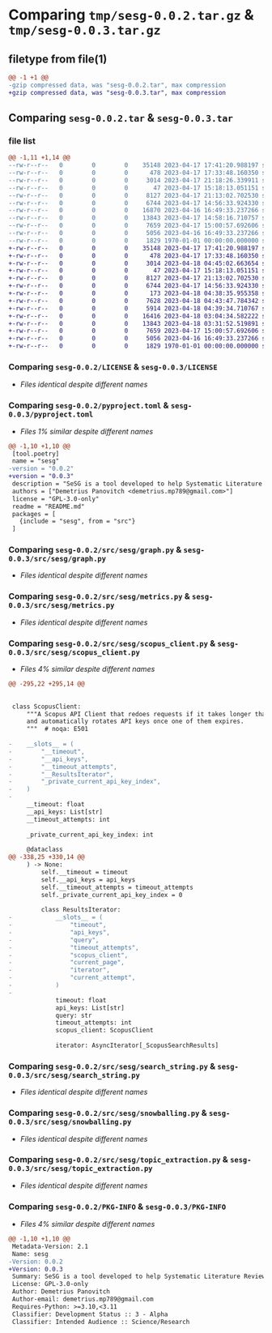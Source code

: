 # Comparing `tmp/sesg-0.0.2.tar.gz` & `tmp/sesg-0.0.3.tar.gz`

## filetype from file(1)

```diff
@@ -1 +1 @@
-gzip compressed data, was "sesg-0.0.2.tar", max compression
+gzip compressed data, was "sesg-0.0.3.tar", max compression
```

## Comparing `sesg-0.0.2.tar` & `sesg-0.0.3.tar`

### file list

```diff
@@ -1,11 +1,14 @@
--rw-r--r--   0        0        0    35148 2023-04-17 17:41:20.988197 sesg-0.0.2/LICENSE
--rw-r--r--   0        0        0      478 2023-04-17 17:33:48.160350 sesg-0.0.2/README.md
--rw-r--r--   0        0        0     3014 2023-04-17 21:18:26.339911 sesg-0.0.2/pyproject.toml
--rw-r--r--   0        0        0       47 2023-04-17 15:18:13.051151 sesg-0.0.2/src/sesg/__init__.py
--rw-r--r--   0        0        0     8127 2023-04-17 21:13:02.702530 sesg-0.0.2/src/sesg/graph.py
--rw-r--r--   0        0        0     6744 2023-04-17 14:56:33.924330 sesg-0.0.2/src/sesg/metrics.py
--rw-r--r--   0        0        0    16870 2023-04-16 16:49:33.237266 sesg-0.0.2/src/sesg/scopus_client.py
--rw-r--r--   0        0        0    13843 2023-04-17 14:58:16.710757 sesg-0.0.2/src/sesg/search_string.py
--rw-r--r--   0        0        0     7659 2023-04-17 15:00:57.692606 sesg-0.0.2/src/sesg/snowballing.py
--rw-r--r--   0        0        0     5056 2023-04-16 16:49:33.237266 sesg-0.0.2/src/sesg/topic_extraction.py
--rw-r--r--   0        0        0     1829 1970-01-01 00:00:00.000000 sesg-0.0.2/PKG-INFO
+-rw-r--r--   0        0        0    35148 2023-04-17 17:41:20.988197 sesg-0.0.3/LICENSE
+-rw-r--r--   0        0        0      478 2023-04-17 17:33:48.160350 sesg-0.0.3/README.md
+-rw-r--r--   0        0        0     3014 2023-04-18 04:45:02.663654 sesg-0.0.3/pyproject.toml
+-rw-r--r--   0        0        0       47 2023-04-17 15:18:13.051151 sesg-0.0.3/src/sesg/__init__.py
+-rw-r--r--   0        0        0     8127 2023-04-17 21:13:02.702530 sesg-0.0.3/src/sesg/graph.py
+-rw-r--r--   0        0        0     6744 2023-04-17 14:56:33.924330 sesg-0.0.3/src/sesg/metrics.py
+-rw-r--r--   0        0        0      173 2023-04-18 04:38:35.955358 sesg-0.0.3/src/sesg/scopus/__init__.py
+-rw-r--r--   0        0        0     7628 2023-04-18 04:43:47.784342 sesg-0.0.3/src/sesg/scopus/api.py
+-rw-r--r--   0        0        0     5914 2023-04-18 04:39:34.710767 sesg-0.0.3/src/sesg/scopus/client.py
+-rw-r--r--   0        0        0    16416 2023-04-18 03:04:34.582222 sesg-0.0.3/src/sesg/scopus_client.py
+-rw-r--r--   0        0        0    13843 2023-04-18 03:31:52.519891 sesg-0.0.3/src/sesg/search_string.py
+-rw-r--r--   0        0        0     7659 2023-04-17 15:00:57.692606 sesg-0.0.3/src/sesg/snowballing.py
+-rw-r--r--   0        0        0     5056 2023-04-16 16:49:33.237266 sesg-0.0.3/src/sesg/topic_extraction.py
+-rw-r--r--   0        0        0     1829 1970-01-01 00:00:00.000000 sesg-0.0.3/PKG-INFO
```

### Comparing `sesg-0.0.2/LICENSE` & `sesg-0.0.3/LICENSE`

 * *Files identical despite different names*

### Comparing `sesg-0.0.2/pyproject.toml` & `sesg-0.0.3/pyproject.toml`

 * *Files 1% similar despite different names*

```diff
@@ -1,10 +1,10 @@
 [tool.poetry]
 name = "sesg"
-version = "0.0.2"
+version = "0.0.3"
 description = "SeSG is a tool developed to help Systematic Literature Review researchers, specifically at the step of building a search string."
 authors = ["Demetrius Panovitch <demetrius.mp789@gmail.com>"]
 license = "GPL-3.0-only"
 readme = "README.md"
 packages = [
   {include = "sesg", from = "src"}
 ]
```

### Comparing `sesg-0.0.2/src/sesg/graph.py` & `sesg-0.0.3/src/sesg/graph.py`

 * *Files identical despite different names*

### Comparing `sesg-0.0.2/src/sesg/metrics.py` & `sesg-0.0.3/src/sesg/metrics.py`

 * *Files identical despite different names*

### Comparing `sesg-0.0.2/src/sesg/scopus_client.py` & `sesg-0.0.3/src/sesg/scopus_client.py`

 * *Files 4% similar despite different names*

```diff
@@ -295,22 +295,14 @@
 
 
 class ScopusClient:
     """A Scopus API Client that redoes requests if it takes longer than a given timeout,
     and automatically rotates API keys once one of them expires.
     """  # noqa: E501
 
-    __slots__ = (
-        "__timeout",
-        "__api_keys",
-        "__timeout_attempts",
-        "__ResultsIterator",
-        "_private_current_api_key_index",
-    )
-
     __timeout: float
     __api_keys: List[str]
     __timeout_attempts: int
 
     _private_current_api_key_index: int
 
     @dataclass
@@ -338,25 +330,14 @@
     ) -> None:
         self.__timeout = timeout
         self.__api_keys = api_keys
         self.__timeout_attempts = timeout_attempts
         self._private_current_api_key_index = 0
 
         class ResultsIterator:
-            __slots__ = (
-                "timeout",
-                "api_keys",
-                "query",
-                "timeout_attempts",
-                "scopus_client",
-                "current_page",
-                "iterator",
-                "current_attempt",
-            )
-
             timeout: float
             api_keys: List[str]
             query: str
             timeout_attempts: int
             scopus_client: ScopusClient
 
             iterator: AsyncIterator[_ScopusSearchResults]
```

### Comparing `sesg-0.0.2/src/sesg/search_string.py` & `sesg-0.0.3/src/sesg/search_string.py`

 * *Files identical despite different names*

### Comparing `sesg-0.0.2/src/sesg/snowballing.py` & `sesg-0.0.3/src/sesg/snowballing.py`

 * *Files identical despite different names*

### Comparing `sesg-0.0.2/src/sesg/topic_extraction.py` & `sesg-0.0.3/src/sesg/topic_extraction.py`

 * *Files identical despite different names*

### Comparing `sesg-0.0.2/PKG-INFO` & `sesg-0.0.3/PKG-INFO`

 * *Files 4% similar despite different names*

```diff
@@ -1,10 +1,10 @@
 Metadata-Version: 2.1
 Name: sesg
-Version: 0.0.2
+Version: 0.0.3
 Summary: SeSG is a tool developed to help Systematic Literature Review researchers, specifically at the step of building a search string.
 License: GPL-3.0-only
 Author: Demetrius Panovitch
 Author-email: demetrius.mp789@gmail.com
 Requires-Python: >=3.10,<3.11
 Classifier: Development Status :: 3 - Alpha
 Classifier: Intended Audience :: Science/Research
```

